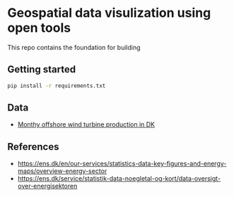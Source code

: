 # Geospatial data visulization using open tools

This repo contains the foundation for building 

## Getting started

```bash
pip install -r requirements.txt
```

## Data
- [Monthy offshore wind turbine production in DK](https://ens.dk/sites/ens.dk/files/Vindenergi/maanedsdata_2002_2017.xlsx)

## References
- https://ens.dk/en/our-services/statistics-data-key-figures-and-energy-maps/overview-energy-sector
- https://ens.dk/service/statistik-data-noegletal-og-kort/data-oversigt-over-energisektoren